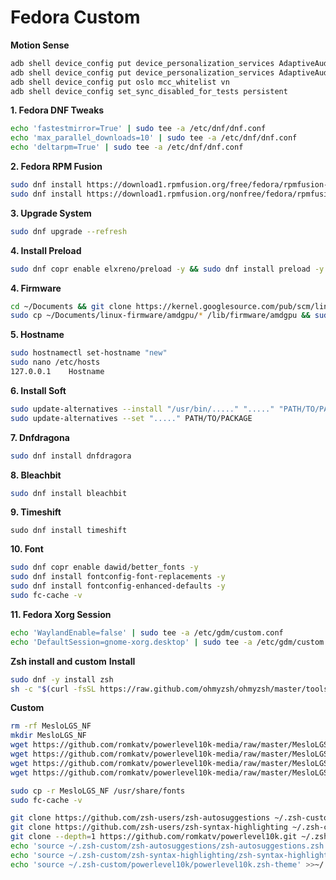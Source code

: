 **Fedora Custom**
===================================
**Motion Sense**
```sh
adb shell device_config put device_personalization_services AdaptiveAudio__enable_adaptive_audio true 
adb shell device_config put device_personalization_services AdaptiveAudio__show_promo_notification true
adb shell device_config put oslo mcc_whitelist vn
adb shell device_config set_sync_disabled_for_tests persistent
```


**1. Fedora DNF Tweaks** 
```sh
echo 'fastestmirror=True' | sudo tee -a /etc/dnf/dnf.conf
echo 'max_parallel_downloads=10' | sudo tee -a /etc/dnf/dnf.conf
echo 'deltarpm=True' | sudo tee -a /etc/dnf/dnf.conf
```

**2. Fedora RPM Fusion**
```sh
sudo dnf install https://download1.rpmfusion.org/free/fedora/rpmfusion-free-release-$(rpm -E %fedora).noarch.rpm
sudo dnf install https://download1.rpmfusion.org/nonfree/fedora/rpmfusion-nonfree-release-$(rpm -E %fedora).noarch.rpm
```

**3. Upgrade System**
```sh
sudo dnf upgrade --refresh
```

**4. Install Preload**
```sh
sudo dnf copr enable elxreno/preload -y && sudo dnf install preload -y
```

**4. Firmware**
```sh
cd ~/Documents && git clone https://kernel.googlesource.com/pub/scm/linux/kernel/git/firmware/linux-firmware.git
sudo cp ~/Documents/linux-firmware/amdgpu/* /lib/firmware/amdgpu && sudo update-initramfs -k all -u -v
```

**5. Hostname**
```sh
sudo hostnamectl set-hostname "new"
sudo nano /etc/hosts
127.0.0.1    Hostname
```

**6. Install Soft**
```sh
sudo update-alternatives --install "/usr/bin/....." "....." "PATH/TO/PACKAGE" 1
sudo update-alternatives --set "....." PATH/TO/PACKAGE
```

**7. Dnfdragona**
```sh
sudo dnf install dnfdragora
```
**8. Bleachbit**
```sh
sudo dnf install bleachbit
```

**9. Timeshift**
```
sudo dnf install timeshift
```
**10. Font**
```sh
sudo dnf copr enable dawid/better_fonts -y
sudo dnf install fontconfig-font-replacements -y
sudo dnf install fontconfig-enhanced-defaults -y
sudo fc-cache -v
```

**11. Fedora Xorg Session**
```sh
echo 'WaylandEnable=false' | sudo tee -a /etc/gdm/custom.conf
echo 'DefaultSession=gnome-xorg.desktop' | sudo tee -a /etc/gdm/custom.conf
```

**Zsh install and custom**
**Install**
```sh
sudo dnf -y install zsh
sh -c "$(curl -fsSL https://raw.github.com/ohmyzsh/ohmyzsh/master/tools/install.sh)"
```
**Custom**
```sh
rm -rf MesloLGS_NF
mkdir MesloLGS_NF
wget https://github.com/romkatv/powerlevel10k-media/raw/master/MesloLGS%20NF%20Regular.ttf -O MesloLGS_NF/MesloLGS_NF_Regular.ttf
wget https://github.com/romkatv/powerlevel10k-media/raw/master/MesloLGS%20NF%20Bold.ttf -O MesloLGS_NF/MesloLGS_NF_Bold.ttf
wget https://github.com/romkatv/powerlevel10k-media/raw/master/MesloLGS%20NF%20Italic.ttf -O MesloLGS_NF/MesloLGS_NF_Italic.ttf
wget https://github.com/romkatv/powerlevel10k-media/raw/master/MesloLGS%20NF%20Bold%20Italic.ttf -O MesloLGS_NF/MesloLGS_NF_Bold_Italic.ttf

sudo cp -r MesloLGS_NF /usr/share/fonts
sudo fc-cache -v

git clone https://github.com/zsh-users/zsh-autosuggestions ~/.zsh-custom/zsh-autosuggestions
git clone https://github.com/zsh-users/zsh-syntax-highlighting ~/.zsh-custom/zsh-syntax-highlighting
git clone --depth=1 https://github.com/romkatv/powerlevel10k.git ~/.zsh-custom/powerlevel10k
echo 'source ~/.zsh-custom/zsh-autosuggestions/zsh-autosuggestions.zsh' >> ~/.zshrc
echo 'source ~/.zsh-custom/zsh-syntax-highlighting/zsh-syntax-highlighting.zsh' >> ~/.zshrc
echo 'source ~/.zsh-custom/powerlevel10k/powerlevel10k.zsh-theme' >>~/.zshrc
```
